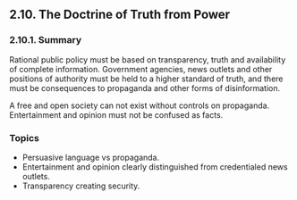 ## 2.10. The Doctrine of Truth from Power

### 2.10.1. Summary
Rational public policy must be based on transparency, truth and availability of complete information. Government agencies, news outlets and other positions of authority must be held to a higher standard of truth, and there must be consequences to propaganda and other forms of disinformation.

A free and open society can not exist without controls on propaganda.  Entertainment and opinion must not be confused as facts.

### Topics 

-  Persuasive language vs propaganda.
-  Entertainment and opinion clearly distinguished from credentialed news outlets.
-  Transparency creating security.
